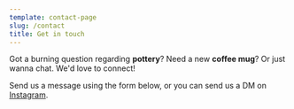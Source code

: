 ```yaml
---
template: contact-page
slug: /contact
title: Get in touch
---
```

Got a burning question regarding **pottery**? Need a new **coffee mug**? Or just wanna chat. We'd love to connect!

Send us a message using the form below, or you can send us a DM on [Instagram](https://instagram.com/spindlerceramics).
